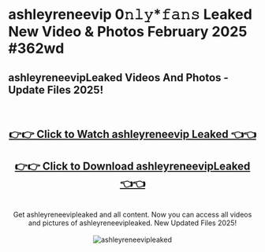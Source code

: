 # ashleyreneevip 0𝚗𝚕𝚢*𝚏𝚊𝚗𝚜 Leaked New Video & Photos February 2025 #362wd

<h2>ashleyreneevipLeaked Videos And Photos - Update Files 2025!</h2>
<br>
<div align="center">
<h2><a href="https://mediaupload.pro?title=ashleyreneevip&ref=11F" rel="nofollow">👉👉 Click to Watch ashleyreneevip Leaked 👈👈</a></h2>
<h2><a href="https://mediaupload.pro?title=ashleyreneevip&ref=11F" rel="nofollow">👉👉 Click to Download ashleyreneevipLeaked 👈👈</a></h2>
<br>
Get ashleyreneevipleaked and all content. Now you can access all videos and pictures of ashleyreneevipleaked. New Updated Files 2025!
<br>
<br>
<a href="https://mediaupload.pro?title=ashleyreneevip&ref=11F" rel="nofollow" data-target="animated-image.originalLink"><img src="https://i.ibb.co/Gkj2r4b/banner.png" alt="ashleyreneevipleaked" style="max-width: 100%; display: inline-block;" data-target="animated-image.originalImage"></a>
</div>
<br>

